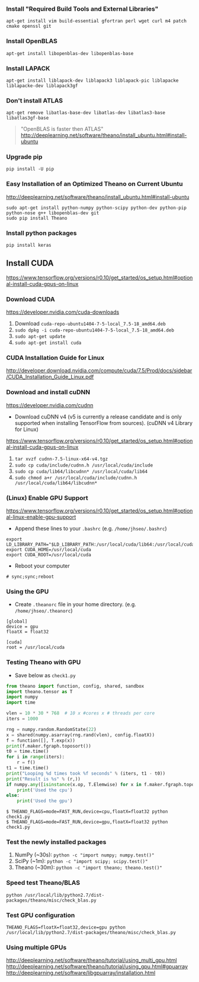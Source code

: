 

### Install "Required Build Tools and External Libraries"
`apt-get install vim build-essential gfortran perl wget curl m4 patch cmake openssl git`

### Install OpenBLAS
`apt-get install libopenblas-dev libopenblas-base`

### Install LAPACK
`apt-get install liblapack-dev liblapack3 liblapack-pic liblapacke liblapacke-dev liblapack3gf`

### Don't install ATLAS
`apt-get remove libatlas-base-dev libatlas-dev libatlas3-base libatlas3gf-base`
> "OpenBLAS is faster then ATLAS"
http://deeplearning.net/software/theano/install_ubuntu.html#install-ubuntu

### Upgrade pip
`pip install -U pip`

### Easy Installation of an Optimized Theano on Current Ubuntu
http://deeplearning.net/software/theano/install_ubuntu.html#install-ubuntu
```Shell
sudo apt-get install python-numpy python-scipy python-dev python-pip python-nose g++ libopenblas-dev git
sudo pip install Theano
```

### Install python packages
```Shell
pip install keras
```

## Install CUDA
https://www.tensorflow.org/versions/r0.10/get_started/os_setup.html#optional-install-cuda-gpus-on-linux

### Download CUDA
https://developer.nvidia.com/cuda-downloads

1. Download `cuda-repo-ubuntu1404-7-5-local_7.5-18_amd64.deb`
2. `sudo dpkg -i cuda-repo-ubuntu1404-7-5-local_7.5-18_amd64.deb`
3. `sudo apt-get update`
4. `sudo apt-get install cuda`

### CUDA Installation Guide for Linux
http://developer.download.nvidia.com/compute/cuda/7.5/Prod/docs/sidebar/CUDA_Installation_Guide_Linux.pdf

### Download and install cuDNN
https://developer.nvidia.com/cudnn

* Download cuDNN v4 (v5 is currently a release candidate and is only supported when installing TensorFlow from sources).
(cuDNN v4 Library for Linux)

https://www.tensorflow.org/versions/r0.10/get_started/os_setup.html#optional-install-cuda-gpus-on-linux

1. `tar xvzf cudnn-7.5-linux-x64-v4.tgz`
2. `sudo cp cuda/include/cudnn.h /usr/local/cuda/include`
3. `sudo cp cuda/lib64/libcudnn* /usr/local/cuda/lib64`
4. `sudo chmod a+r /usr/local/cuda/include/cudnn.h /usr/local/cuda/lib64/libcudnn*`

### (Linux) Enable GPU Support

https://www.tensorflow.org/versions/r0.10/get_started/os_setup.html#optional-linux-enable-gpu-support

* Append these lines to your `.bashrc` (e.g. `/home/jhseo/.bashrc`)
```Shell
export LD_LIBRARY_PATH="$LD_LIBRARY_PATH:/usr/local/cuda/lib64:/usr/local/cuda/extras/CUPTI/lib64"
export CUDA_HOME=/usr/local/cuda
export CUDA_ROOT=/usr/local/cuda
```

* Reboot your computer

`# sync;sync;reboot`

### Using the GPU
* Create `.theanorc` file in your home directory. (e.g. `/home/jhseo/.theanorc`)
```
[global]
device = gpu
floatX = float32

[cuda]
root = /usr/local/cuda
```

### Testing Theano with GPU
* Save below as `check1.py`
```Python
from theano import function, config, shared, sandbox
import theano.tensor as T
import numpy
import time

vlen = 10 * 30 * 768  # 10 x #cores x # threads per core
iters = 1000

rng = numpy.random.RandomState(22)
x = shared(numpy.asarray(rng.rand(vlen), config.floatX))
f = function([], T.exp(x))
print(f.maker.fgraph.toposort())
t0 = time.time()
for i in range(iters):
    r = f()
t1 = time.time()
print("Looping %d times took %f seconds" % (iters, t1 - t0))
print("Result is %s" % (r,))
if numpy.any([isinstance(x.op, T.Elemwise) for x in f.maker.fgraph.toposort()]):
    print('Used the cpu')
else:
    print('Used the gpu')
```

```Shell
$ THEANO_FLAGS=mode=FAST_RUN,device=cpu,floatX=float32 python check1.py
$ THEANO_FLAGS=mode=FAST_RUN,device=gpu,floatX=float32 python check1.py
```

### Test the newly installed packages
1. NumPy (~30s): `python -c "import numpy; numpy.test()"`
2. SciPy (~1m): `python -c "import scipy; scipy.test()"`
3. Theano (~30m): `python -c "import theano; theano.test()"`

### Speed test Theano/BLAS
`python /usr/local/lib/python2.7/dist-packages/theano/misc/check_blas.py`

### Test GPU configuration
`THEANO_FLAGS=floatX=float32,device=gpu python /usr/local/lib/python2.7/dist-packages/theano/misc/check_blas.py`

### Using multiple GPUs
http://deeplearning.net/software/theano/tutorial/using_multi_gpu.html
http://deeplearning.net/software/theano/tutorial/using_gpu.html#gpuarray
http://deeplearning.net/software/libgpuarray/installation.html
